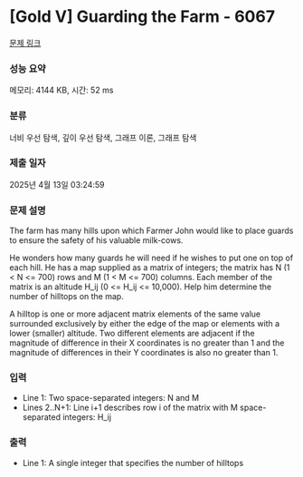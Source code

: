 # [Gold V] Guarding the Farm - 6067 

[문제 링크](https://www.acmicpc.net/problem/6067) 

### 성능 요약

메모리: 4144 KB, 시간: 52 ms

### 분류

너비 우선 탐색, 깊이 우선 탐색, 그래프 이론, 그래프 탐색

### 제출 일자

2025년 4월 13일 03:24:59

### 문제 설명

<p>The farm has many hills upon which Farmer John would like to place guards to ensure the safety of his valuable milk-cows.</p>

<p>He wonders how many guards he will need if he wishes to put one on top of each hill. He has a map supplied as a matrix of integers; the matrix has N (1 < N <= 700) rows and M (1 < M <= 700) columns. Each member of the matrix is an altitude H_ij (0 <= H_ij <= 10,000). Help him determine the number of hilltops on the map.</p>

<p>A hilltop is one or more adjacent matrix elements of the same value surrounded exclusively by either the edge of the map or elements with a lower (smaller) altitude. Two different elements are adjacent if the magnitude of difference in their X coordinates is no greater than 1 and the magnitude of differences in their Y coordinates is also no greater than 1.</p>

### 입력 

 <ul>
	<li>Line 1: Two space-separated integers: N and M</li>
	<li>Lines 2..N+1: Line i+1 describes row i of the matrix with M space-separated integers: H_ij</li>
</ul>

<p> </p>

### 출력 

 <ul>
	<li>Line 1: A single integer that specifies the number of hilltops</li>
</ul>

<p> </p>

